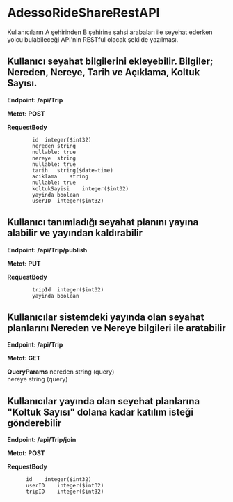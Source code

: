 # AdessoRideShareRestAPI

Kullanıcıların A şehirinden B şehirine şahsi arabaları ile seyehat ederken yolcu bulabileceği API'nin RESTful olacak şekilde yazılması.

## Kullanıcı seyahat bilgilerini ekleyebilir. Bilgiler; Nereden, Nereye, Tarih ve Açıklama, Koltuk Sayısı.

**Endpoint: /api/Trip**

**Metot: POST**

**RequestBody**

            id	integer($int32)
            nereden	string
            nullable: true
            nereye	string
            nullable: true
            tarih	string($date-time)
            aciklama	string
            nullable: true
            koltukSayisi	integer($int32)
            yayinda	boolean
            userID	integer($int32)

## Kullanıcı tanımladığı seyahat planını yayına alabilir ve yayından kaldırabilir

**Endpoint: /api/Trip/publish**

**Metot: PUT**

**RequestBody**

            tripId	integer($int32)
            yayinda	boolean


## Kullanıcılar sistemdeki yayında olan seyahat planlarını Nereden ve Nereye bilgileri ile aratabilir

**Endpoint: /api/Trip**

**Metot: GET**

**QueryParams**
          nereden string (query)	
          nereye  string (query)

## Kullanıcılar yayında olan seyehat planlarına "Koltuk Sayısı" dolana kadar katılım isteği gönderebilir

**Endpoint: /api/Trip/join**

**Metot: POST**

**RequestBody**

          id	integer($int32)
          userID	integer($int32)
          tripID	integer($int32)

